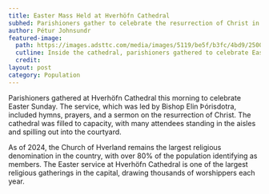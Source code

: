 ```yaml
---
title: Easter Mass Held at Hverhöfn Cathedral
subhed: Parishioners gather to celebrate the resurrection of Christ in the capital's largest church.
author: Pétur Johnsundr
featured-image: 
  path: https://images.adsttc.com/media/images/5119/be5f/b3fc/4bd9/2500/0141/newsletter/The-New-Cathedral-of-the-Northern-Light_schmidt-hammer-lassen-archittects_Photo_040.jpg?1414518097
  cutline: Inside the cathedral, parishioners gathered to celebrate Easter Sunday.
  credit: 
layout: post
category: Population
---
```


Parishioners gathered at Hverhöfn Cathedral this morning to celebrate Easter Sunday. The service, which was led by Bishop Elin Þórisdotra, included hymns, prayers, and a sermon on the resurrection of Christ. The cathedral was filled to capacity, with many attendees standing in the aisles and spilling out into the courtyard.

As of 2024, the Church of Hverland remains the largest religious denomination in the country, with over 80% of the population identifying as members. The Easter service at Hverhöfn Cathedral is one of the largest religious gatherings in the capital, drawing thousands of worshippers each year.
